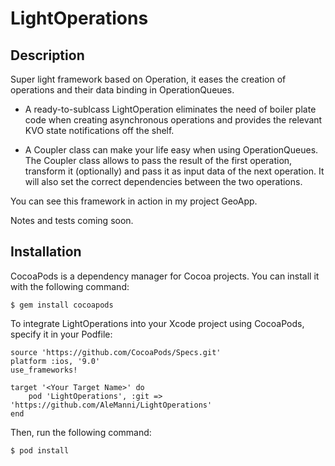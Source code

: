 # LightOperations
## Description
Super light framework based on Operation, it eases the creation of operations and their data binding in OperationQueues.

* A ready-to-sublcass LightOperation eliminates the need of boiler plate code when creating asynchronous operations and provides the relevant KVO state notifications off the shelf. 

* A Coupler class can make your life easy when using OperationQueues. The Coupler class allows to pass the result of the first operation, transform it (optionally) and pass it as input data of the next operation.
It will also set the correct dependencies between the two operations.

You can see this framework in action in my project GeoApp.

Notes and tests coming soon. 

## Installation
CocoaPods is a dependency manager for Cocoa projects. You can install it with the following command:
```
$ gem install cocoapods
```
To integrate LightOperations into your Xcode project using CocoaPods, specify it in your Podfile:
```
source 'https://github.com/CocoaPods/Specs.git'
platform :ios, '9.0'
use_frameworks!

target '<Your Target Name>' do
    pod 'LightOperations', :git => 'https://github.com/AleManni/LightOperations'
end
```
Then, run the following command:
```
$ pod install
```
